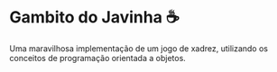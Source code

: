 # Gambito do Javinha :coffee:

Uma maravilhosa implementação de um jogo de xadrez, utilizando os conceitos de programação orientada a objetos. 

